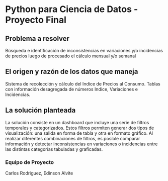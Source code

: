 # Python para Ciencia de Datos - Proyecto Final


## Problema a resolver
Búsqueda e identificación de inconsistencias en variaciones y/o incidencias de precios luego de procesado el cálculo mensual y/o semanal

## El origen y razón de los datos que maneja
Sistema de recolección y cálculo del Indice de Precios al Consumo.
Tablas con información desagregada de números Indice, Variaciones e Incidencias.

## La solución planteada
La solución consiste en un dashboard que incluye una serie de filtros temporales y categorizados. Estos filtros permiten generar dos tipos de visualización: una salida en forma de tabla y otra en formato gráfico.
Al realizar diferentes combinaciones de filtros, es posible comparar información y detectar inconsistencias en variaciones o incidencias entre las distintas categorías tabuladas y graficadas.

### Equipo de Proyecto
Carlos Rodriguez, Edinson Alvite
